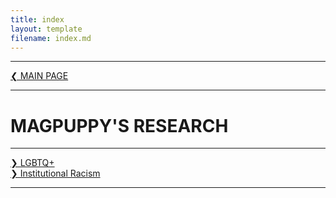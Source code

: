 ```yaml
---
title: index
layout: template
filename: index.md
---
```


- - - -

[❮ MAIN PAGE](index.md)

- - - -

# MAGPUPPY'S RESEARCH

- - - -

[❯ LGBTQ+](lgbtq.md)\
[❯ Institutional Racism](instrac.md)

- - - -
